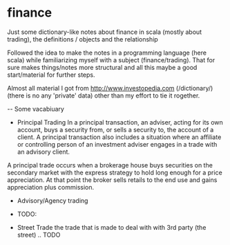 # finance
Just some dictionary-like notes about finance in scala (mostly about trading), the definitions / objects and the relationship 

Followed the idea to make the notes in a programming language (here scala) while familiarizing myself with a subject (finance/trading).
That for sure makes things/notes more structural and all this maybe a good start/material for further steps.

Almost all material I got from http://www.investopedia.com (/dictionary/) (there is no any 'private' data) other than my effort to tie it rogether.

-- Some vacabiuary

* Principal Trading
 In a principal transaction, an adviser, acting for its own account, buys a security from, or sells a security to, the account of a client. A principal transaction also includes a situation where an affiliate or controlling person of an investment adviser engages in a trade with an advisory client.

A principal trade occurs when a brokerage house buys securities on the secondary market with the express strategy to hold long enough for a price appreciation. At that point the broker sells retails to the end use and gains appreciation plus commission.

* Advisory/Agency trading
* TODO:

* Street Trade
 the trade that is made to deal with with 3rd party (the street) .. TODO
